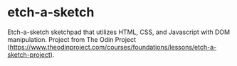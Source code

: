 # etch-a-sketch

Etch-a-sketch sketchpad that utilizes HTML, CSS, and Javascript with DOM manipulation. Project from The Odin Project (https://www.theodinproject.com/courses/foundations/lessons/etch-a-sketch-project).